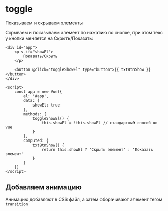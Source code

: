 # toggle
Показываем и скрываем элементы

Скрываем и показываем элемент по нажатию по кнопке, при этом текс у кнопки меняется на Скрыть/Показать:

    <div id="app">
        <p v-if="showEl">
            Показать/Скрыть
        </p>

        <button @click="toggleShowEl" type="button">{{ txtBtnShow }}</button>
    </div>

    <script>
        const app = new Vue({
            el: '#app',
            data: {
                showEl: true
            },
            methods: {
                toggleShowEl() {
                    this.showEl = !this.showEl // стандартный способ во vue
                }
            },
            computed: {
                txtBtnShow() {
                    return this.showEl ? 'Скрыть элемент' : 'Показать элемент'
                }
            }
        })
    </script>

## Добавляем анимацию
Анимацию добавляют в CSS файл, а затем оборачивают элемент тегом `transition`
